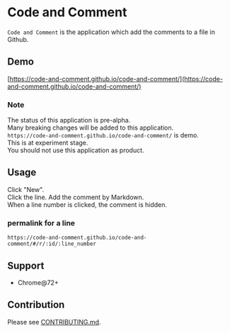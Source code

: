 # Code and Comment

`Code and Comment` is the application which add the comments to a file in Github.

## Demo

[https://code-and-comment.github.io/code-and-comment/](https://code-and-comment.github.io/code-and-comment/)

### Note

The status of this application is pre-alpha.  
Many breaking changes will be added to this application.  
`https://code-and-comment.github.io/code-and-comment/` is demo.  
This is at experiment stage.  
You should not use this application as product.

## Usage

Click "New".  
Click the line. Add the comment by Markdown.  
When a line number is clicked, the comment is hidden.

### permalink for a line

`https://code-and-comment.github.io/code-and-comment/#/r/:id/:line_number`

## Support

* Chrome@72+

## Contribution

Please see [CONTRIBUTING.md](https://github.com/code-and-comment/code-and-comment/blob/master/CONTRIBUTING.md).
